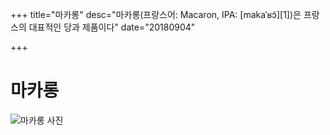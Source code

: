 +++
title="마카롱"
desc="마카롱(프랑스어: Macaron, IPA: [​makaˈʁɔ̃][1])은 프랑스의 대표적인 당과 제품이다"
date="20180904"

+++

# 마카롱

![마카롱 사진](https://images.unsplash.com/photo-1528732789919-d00668b81f01?ixlib=rb-0.3.5&ixid=eyJhcHBfaWQiOjEyMDd9&s=72ce1758190582d640f36c7ff1f58174&auto=format&fit=crop&w=800&q=60)
